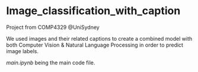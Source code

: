 # Image_classification_with_caption
Project from COMP4329 @UniSydney 

We used images and their related captions to create a combined model with both Computer Vision & Natural Language Processing in order to predict image labels. 

*main.ipynb* being the main code file. 
